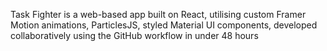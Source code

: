 Task Fighter is a web-based app built on React, utilising custom Framer Motion animations, ParticlesJS, styled Material UI components, developed collaboratively using the GitHub workflow in under 48 hours 
